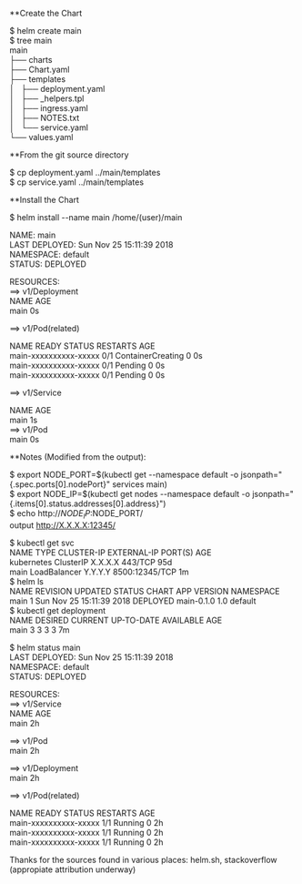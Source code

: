 **Create the Chart

$ helm create main </br>
$ tree main </br>
main </br>
├── charts </br>
├── Chart.yaml </br>
├── templates </br>
│   ├── deployment.yaml </br>
│   ├── _helpers.tpl </br>
│   ├── ingress.yaml </br>
│   ├── NOTES.txt </br>
│   └── service.yaml </br>
└── values.yaml</br>

**From the git source directory

$ cp deployment.yaml ../main/templates </br>
$ cp service.yaml ../main/templates </br>

**Install the Chart

$ helm install --name main /home/(user)/main </br>

NAME:   main </br>
LAST DEPLOYED: Sun Nov 25 15:11:39 2018 </br>
NAMESPACE: default </br>
STATUS: DEPLOYED </br>

RESOURCES: </br>
==> v1/Deployment </br>
NAME  AGE </br>
main  0s </br>

==> v1/Pod(related) </br>

NAME                   READY  STATUS             RESTARTS  AGE </br>
main-xxxxxxxxxx-xxxxx  0/1    ContainerCreating  0         0s </br>
main-xxxxxxxxxx-xxxxx  0/1    Pending            0         0s </br>
main-xxxxxxxxxx-xxxxx  0/1    Pending            0         0s </br>

==> v1/Service </br>

NAME  AGE </br>
main  1s </br>
==> v1/Pod </br>
main  0s </br>

**Notes (Modified from the output):</br>

$ export NODE_PORT=$(kubectl get --namespace default -o jsonpath="{.spec.ports[0].nodePort}" services main)</br>
$ export NODE_IP=$(kubectl get nodes --namespace default -o jsonpath="{.items[0].status.addresses[0].address}")</br>
$ echo http://$NODE_IP:$NODE_PORT/</br>
output http://X.X.X.X:12345/</br>

$ kubectl get svc </br>
NAME         TYPE           CLUSTER-IP     EXTERNAL-IP   PORT(S)          AGE </br>
kubernetes   ClusterIP      X.X.X.X        <none>        443/TCP          95d </br>
main         LoadBalancer   Y.Y.Y.Y        <pending>     8500:12345/TCP   1m  </br>
$ helm ls </br>
NAME    REVISION        UPDATED                         STATUS          CHART           APP VERSION     NAMESPACE </br>
main    1               Sun Nov 25 15:11:39 2018        DEPLOYED        main-0.1.0      1.0             default   </br>
$ kubectl get deployment </br>
NAME      DESIRED   CURRENT   UP-TO-DATE   AVAILABLE   AGE </br>
main      3         3         3            3           7m  </br>

$ helm status main </br>
LAST DEPLOYED: Sun Nov 25 15:11:39 2018 </br>
NAMESPACE: default </br>
STATUS: DEPLOYED </br>

RESOURCES: </br>
==> v1/Service </br>
NAME  AGE </br>
 main  2h </br>

==> v1/Pod </br>
main  2h </br>

==> v1/Deployment </br>
main  2h </br>

==> v1/Pod(related) </br>
 
NAME                   READY  STATUS   RESTARTS  AGE</br>
main-xxxxxxxxxx-xxxxx  1/1    Running  0         2h </br>
main-xxxxxxxxxx-xxxxx  1/1    Running  0         2h </br>
main-xxxxxxxxxx-xxxxx  1/1    Running  0         2h </br>

Thanks for the sources found in various places: helm.sh, stackoverflow (appropiate attribution underway)</br>
